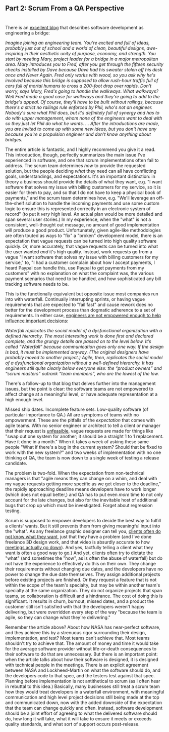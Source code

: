 ## Part 2: Scrum From a QA Perspective 
#
There is an [excellent blog](https://www.stilldrinking.org/programming-sucks) that describes software development as engineering a bridge:

_Imagine joining an engineering team. You're excited and full of ideas, probably just out of school and a world of clean, beautiful designs, awe-inspiring in their aesthetic unity of purpose, economy, and strength. You start by meeting Mary, project leader for a bridge in a major metropolitan area. Mary introduces you to Fred, after you get through the fifteen security checks installed by Dave because Dave had his sweater stolen off his desk once and Never Again. Fred only works with wood, so you ask why he's involved because this bridge is supposed to allow rush-hour traffic full of cars full of mortal humans to cross a 200-foot drop over rapids. Don't worry, says Mary, Fred's going to handle the walkways. What walkways? Well Fred made a good case for walkways and they're going to add to the bridge's appeal. Of course, they'll have to be built without railings, because there's a strict no railings rule enforced by Phil, who's not an engineer. Nobody's sure what Phil does, but it's definitely full of synergy and has to do with upper management, whom none of the engineers want to deal with so they just let Phil do what he wants. ... After the introductions are made, you are invited to come up with some new ideas, but you don't have any because you're a propulsion engineer and don't know anything about bridges._

The entire article is fantastic, and I highly recommend you give it a read. This introduction, though, perfectly summarizes the main issue I've experienced in software, and one that scrum implementations often fail to address. The scrum team determines _how_ to provide the requested solution, but the people deciding _what_ they need can all have conflicting goals, understandings, and expectations. It's an important distinction: in theory a business should provide the details of what they want, e.g. "I want software that solves my issue with billing customers for my service, so it is easier for them to pay, and so that I do not have to keep a physical book of payments," and the scrum team determines how, e.g. "We'll leverage an off-the-shelf solution to handle the incoming payments and use some custom logic to ensure this is represented correctly in an electronic system of record" (to put it _very_ high level. An actual plan would be more detailed and span several user stories.) In my experience, when the "what" is not a consistent, well-thought out message, no amount of good implementation will produce a good product. Unfortunately, given agile-like methodologies are often touted as ways to "fix" a "broken" development model, there is an expectation that vague requests can be turned into high quality software quickly. Or, more accurately, that vague requests can be turned into what the user wanted _and_ it's high quality. Instead, work requests go from a vague "I want software that solves my issue with billing customers for my service," to, "I had a customer complain about how I accept payments, I heard Paypal can handle this, use Paypal to get payments from my customers" with no explanation on what the complaint was, the various payment scenarios that need to be handled, and how sophisticated any bill tracking software needs to be.

This is the functionally equivalent but opposite issue most companies run into with waterfall. Continually interrupting sprints, or having vague requirements that are expected to "fail fast" and cause rework does no better for the development process than dogmatic adherence to a set of requirements. In either case, [engineers are not empowered enough to help influence important decisions](https://michaelochurch.wordpress.com/2015/06/06/why-agile-and-especially-scrum-are-terrible/):

_Waterfall replicates the social model of a dysfunctional organization with a defined hierarchy. The most interesting work is done first and declared complete, and the grungy details are passed on to the level below. It’s called “Waterfall” because communication goes only one way. If the design is bad, it must be implemented anyway. (The original designers have probably moved to another project.) Agile, then, replicates the social model of a dysfunctional organization without a well-defined hierarchy. It has engineers still quite clearly below everyone else: the “product owners” and “scrum masters” outrank “team members”, who are the lowest of the low._

There's a follow-up to that blog that delves further into the management issues, but the point is clear: the software teams are not empowered to affect change at a meaningful level, or have adequate representation at a high enough level.

Missed ship dates. Incomplete feature sets. Low-quality software (of particular importance to QA.) All are symptoms of teams with no empowerment. These are the pitfalls of the _expectation_ that comes with agile teams. With no senior engineer or architect to tell a client or manager that their request is [unfeasible](https://dilbert.com/strip/1998-07-19), vague requests are made for things like "swap out one system for another; it should be a straight 1 to 1 replacement. Have it done in a month." When it takes a week of asking these same people "What if there's a bug in the current system? Should that be fixed to work with the new system?" and two weeks of implementation with no one thinking of QA, the team is now down to a single week of testing a release candidate.

The problem is two-fold. When the expectation from non-technical managers is that "agile means they can change on a whim, and deal with my vague requests getting more specific as we get closer to the deadline," the rapidly approaching deadline means developers have to work longer (which does not equal better,) and QA has to put even _more_ time to not only account for the late changes, but also for the inevitable host of additional bugs that crop up which must be investigated. Forget about regression testing.

Scrum is supposed to empower developers to decide the best way to fulfill a clients' wants. But it still prevents them from giving meaningful input into the "what". As any freelance graphic designer can tell you, [clients often do not know what they want](https://www.youtube.com/watch?v=BKorP55Aqvg), just that they have a problem (and I've done freelance 3D design work, and that video is absurdly accurate to how [meetings actually go down](https://clientsfromhell.net/)). And yes, tactfully telling a client what they want is often a good way to go.) And yet, clients often try to dictate the "what" (and sometimes the "how", as is often the abuse of waterfall) but do not have the experience to effectively do this on their own. They change their requirements without changing due dates, and the developers have no power to change the due date themselves. They assign additional projects before existing projects are finished. Or they request a feature that is not within the scope of the team's specialty, but may be within another team's specialty at the same organization. They do not organize projects that span teams, so collaboration is difficult and a hindrance. The cost of doing this is significant. It results in churn, burnout, missed dates, and a product the customer still isn't satisfied with that the developers weren't happy delivering, but were overridden every step of the way "because the team is agile, so they can change what they're delivering."

Remember the article above? About how NASA has near-perfect software, and they achieve this by a strenuous rigor surrounding their design, implementation, and test? Most teams can't achieve that. Most teams shouldn't try to achieve that. The amount of money and time it would take for the average software provider without life-or-death consequences to their software to do that are unnecessary. But there is an important point: when the article talks about how their software is designed, it is designed with technical people in the meetings. There is an explicit agreement between NASA and Lockheed-Martin on what the software should do, and the developers code to that spec, and the testers test against that spec. Planning before implementation is not antithetical to scrum (as I often hear in rebuttal to this idea.) Basically, many businesses still treat a scrum team how they would treat developers in a waterfall environment, with meaningful communication and high level project decisions still being made at the top and communicated down, now with the added downside of the expectation that the team can change quickly and often. Instead, software development should be a joint effort of agreeing to what the delivered software should do, how long it will take, what it will take to ensure it meets or exceeds quality standards, and what sort of support occurs post-release.
